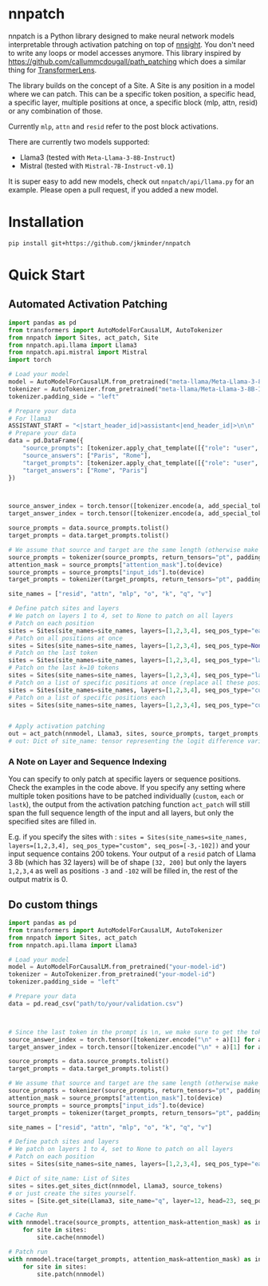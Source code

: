 # nnpatch
nnpatch is a Python library designed to make neural network models interpretable through activation patching on top of [nnsight](https://nnsight.net). You don't need to write any loops or model accesses anymore. This library inspired by https://github.com/callummcdougall/path_patching which does a similar thing for [TransformerLens](https://github.com/TransformerLensOrg/TransformerLens).

The library builds on the concept of a Site. A Site is any position in a model where we can patch. This can be a specific token position, a specific head, a specific layer, multiple positions at once, a specific block (mlp, attn, resid) or any combination of those.

Currently `mlp`, `attn` and `resid` refer to the post block activations.

There are currently two models supported:
- Llama3 (tested with `Meta-Llama-3-8B-Instruct`)
- Mistral (tested with `Mistral-7B-Instruct-v0.1`)

It is super easy to add new models, check out `nnpatch/api/llama.py` for an example. Please open a pull request, if you added a new model.

# Installation
```
pip install git+https://github.com/jkminder/nnpatch
```

# Quick Start

## Automated Activation Patching
```python
import pandas as pd
from transformers import AutoModelForCausalLM, AutoTokenizer
from nnpatch import Sites, act_patch, Site
from nnpatch.api.llama import Llama3
from nnpatch.api.mistral import Mistral
import torch

# Load your model
model = AutoModelForCausalLM.from_pretrained("meta-llama/Meta-Llama-3-8B-Instruct")
tokenizer = AutoTokenizer.from_pretrained("meta-llama/Meta-Llama-3-8B-Instruct")
tokenizer.padding_side = "left"

# Prepare your data 
# For llama3
ASSISTANT_START = "<|start_header_id|>assistant<|end_header_id|>\n\n"
# Prepare your data
data = pd.DataFrame({
    "source_prompts": [tokenizer.apply_chat_template([{"role": "user", "content": "One word answers! What is the capital of France?"}], tokenize=False) + ASSISTANT_START, tokenizer.apply_chat_template([{"role": "user", "content": "One word answers! What is the capital of Italy?"}], tokenize=False) + ASSISTANT_START],
    "source_answers": ["Paris", "Rome"],
    "target_prompts": [tokenizer.apply_chat_template([{"role": "user", "content": "One word answers! What is the capital of Italy?"}], tokenize=False) + ASSISTANT_START, tokenizer.apply_chat_template([{"role": "user", "content": "One word answers! What is the capital of France?"}], tokenize=False) + ASSISTANT_START],
    "target_answers": ["Rome", "Paris"]
})



source_answer_index = torch.tensor([tokenizer.encode(a, add_special_tokens=False)[0] for a in data.source_answers]).to(device)
target_answer_index = torch.tensor([tokenizer.encode(a, add_special_tokens=False)[0] for a in data.target_answers]).to(device)

source_prompts = data.source_prompts.tolist()
target_prompts = data.target_prompts.tolist()

# We assume that source and target are the same length (otherwise make sure the two are padded to the same length)
source_prompts = tokenizer(source_prompts, return_tensors="pt", padding=True)
attention_mask = source_prompts["attention_mask"].to(device)
source_prompts = source_prompts["input_ids"].to(device)
target_prompts = tokenizer(target_prompts, return_tensors="pt", padding=True)["input_ids"].to(device)

site_names = ["resid", "attn", "mlp", "o", "k", "q", "v"]

# Define patch sites and layers
# We patch on layers 1 to 4, set to None to patch on all layers
# Patch on each position
sites = Sites(site_names=site_names, layers=[1,2,3,4], seq_pos_type="each")
# Patch on all positions at once
sites = Sites(site_names=site_names, layers=[1,2,3,4], seq_pos_type=None)
# Patch on the last token
sites = Sites(site_names=site_names, layers=[1,2,3,4], seq_pos_type="last")
# Patch on the last k=10 tokens
sites = Sites(site_names=site_names, layers=[1,2,3,4], seq_pos_type="lastk", seq_pos=10)
# Patch on a list of specific positions at once (replace all these positions in one forward pass)
sites = Sites(site_names=site_names, layers=[1,2,3,4], seq_pos_type="custom_constant", seq_pos=[-3,-102])
# Patch on a list of specific positions each 
sites = Sites(site_names=site_names, layers=[1,2,3,4], seq_pos_type="custom", seq_pos=[-3,-102])


# Apply activation patching
out = act_patch(nnmodel, Llama3, sites, source_prompts, target_prompts, source_answer_index, target_answer_index, attention_mask=attention_mask)
# out: Dict of site_name: tensor representing the logit difference variation for each patch
```
### A Note on Layer and Sequence Indexing
You can specify to only patch at specific layers or sequence positions. Check the examples in the code above. If you specify any setting where multiple token positions have to be patched individually (`custom`, `each` or `lastk`), the output from the activation patching
function `act_patch` will still span the full sequence length of the input and all layers, but only the specified sites are filled in. 

E.g. if you specify the sites with : `sites = Sites(site_names=site_names, layers=[1,2,3,4], seq_pos_type="custom", seq_pos=[-3,-102])` and your input sequence contains 200 tokens. Your output of a `resid` patch of Llama 3 8b (which has 32 layers) will be of shape `[32, 200]` but only the layers `1,2,3,4` as well as positions `-3` and `-102` will be filled in, the rest of the output matrix is 0. 


## Do custom things


```python
import pandas as pd
from transformers import AutoModelForCausalLM, AutoTokenizer
from nnpatch import Sites, act_patch
from nnpatch.api.llama import Llama3

# Load your model
model = AutoModelForCausalLM.from_pretrained("your-model-id")
tokenizer = AutoTokenizer.from_pretrained("your-model-id")
tokenizer.padding_side = "left"

# Prepare your data
data = pd.read_csv("path/to/your/validation.csv")



# Since the last token in the prompt is \n, we make sure to get the tokenized version of '\n answer', which can be different from just the answer tokenized.
source_answer_index = torch.tensor([tokenizer.encode("\n" + a)[1] for a in data.source_answers]).to(device)
target_answer_index = torch.tensor([tokenizer.encode("\n" + a)[1] for a in data.target_answers]).to(device)

source_prompts = data.source_prompts.tolist()
target_prompts = data.target_prompts.tolist()

# We assume that source and target are the same length (otherwise make sure the two are padded to the same length)
source_prompts = tokenizer(source_prompts, return_tensors="pt", padding=True)
attention_mask = source_prompts["attention_mask"].to(device)
source_prompts = source_prompts["input_ids"].to(device)
target_prompts = tokenizer(target_prompts, return_tensors="pt", padding=True)["input_ids"].to(device)

site_names = ["resid", "attn", "mlp", "o", "k", "q", "v"]

# Define patch sites and layers
# We patch on layers 1 to 4, set to None to patch on all layers
# Patch on each position
sites = Sites(site_names=site_names, layers=[1,2,3,4], seq_pos_type="each")

# Dict of site_name: List of Sites
sites = sites.get_sites_dict(nnmodel, Llama3, source_tokens)
# or just create the sites yourself.
sites = [Site.get_site(Llama3, site_name="q", layer=12, head=23, seq_pos=[-1])]

# Cache Run
with nnmodel.trace(source_prompts, attention_mask=attention_mask) as invoker:
    for site in sites:
        site.cache(nnmodel)

# Patch run
with nnmodel.trace(target_prompts, attention_mask=attention_mask) as invoker:
    for site in sites:
        site.patch(nnmodel)


```
